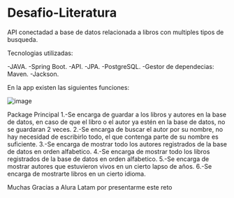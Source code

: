 # Desafio-Literatura
API conectadad a base de datos relacionada a libros con multiples tipos de busqueda.


Tecnologias utilizadas:

-JAVA.
-Spring Boot.
-API.
-JPA.
-PostgreSQL.
-Gestor de dependecias: Maven.
-Jackson.

En la app existen las siguientes funciones:

![image](https://github.com/JulioFandino/Desafio-Literatura/assets/77989006/a9f0afab-982d-4b9c-b489-1df4e02d3d62)

Package Principal
1.-Se encarga de guardar a los libros y autores en la base de datos, en caso de que el libro o el autor ya estén en la base de datos, no se guardaran 2 veces.
2.-Se encarga de buscar el autor por su nombre, no hay necesidad de escribirlo todo, el que contenga parte de su nombre es suficiente.
3.-Se encarga de mostrar todo los autores registrados de la base de datos en orden alfabetico.
4.-Se encarga de mostrar todo los libros registrados de la base de datos en orden alfabetico.
5.-Se encarga de mostrar autores que estuvieron vivos en un cierto lapso de años.
6.-Se encarga de mostrarte libros en un cierto idioma.

Muchas Gracias a Alura Latam por presentarme este reto
